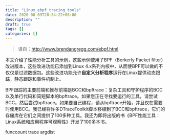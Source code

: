 ```yaml
---
title: "Linux_ebpf_tracing_tools"
date: 2020-08-09T20:34:22+08:00
description: ""
draft: true
tags: []
categories: []
---
```


> 译自：http://www.brendangregg.com/ebpf.html

本文介绍了性能分析工具的示例，这些示例使用了BPF（Berkerly Packet filter）改进版本，这些改进功能已添加到Linux 4.x系列内核中，从而使BPF可以做的不仅仅是过滤数据包。这些改进功能允许**自定义分析程序**运行在Linux提供动态跟踪，静态跟踪和事件机制上。

BPF跟踪的主要前端和推荐前端是BCC和bpftrace：复杂工具和守护程序的BCC以及单行代码和简短脚本的bpftrace。如果您正在寻找要运行的工具，请尝试BCC，然后尝试bpftrace。如果要自己编程，请从bpftrace开始，并且仅在需要时使用BCC。我已经将许多DTraceToolkit脚本移植到了BCC和bpftrace，它们的存储库在它们之间提供了100多种工具。我还为即将出版的书《BPF性能工具：Linux系统和应用程序可观察性》开发了100多本书。


funccount
trace
argdist